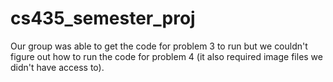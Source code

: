 # cs435_semester_proj

Our group was able to get the code for problem 3 to run but we couldn't figure out how to run the code for problem 4 (it also required image files we didn't have access to).
